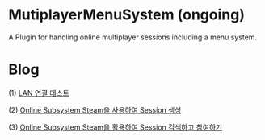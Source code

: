 # MutiplayerMenuSystem (ongoing)
A Plugin for handling online multiplayer sessions including a menu system.

# Blog
(1) [LAN 연결 테스트](https://beankong-devlog.tistory.com/121) 

(2) [Online Subsystem Steam을 사용하여 Session 생성](https://beankong-devlog.tistory.com/122)

(3) [Online Subsystem Steam을 활용하여 Session 검색하고 참여하기](https://beankong-devlog.tistory.com/127)
